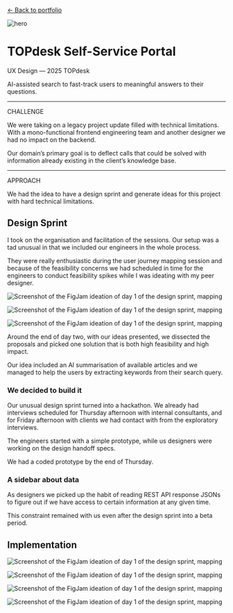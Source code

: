 <a href="/portfolio.html">← Back to portfolio</a>

![hero](/assets/img/ssp-thumbnail2.png)

<h1>TOPdesk Self-Service Portal</h1>

<div class="introduction">

<bb-tags>

UX Design — 2025 TOPdesk

</bb-tags>

<bb-intro>

AI-assisted search to fast-track users to meaningful answers to their questions.

</bb-intro>

---

<bb-tags>

CHALLENGE

</bb-tags>

We were taking on a legacy project update filled with technical limitations. With a mono-functional frontend engineering team and another designer we had no impact on the backend.

Our domain’s primary goal is to deflect calls that could be solved with information already existing in the client’s knowledge base.

---

<bb-tags>

APPROACH

</bb-tags>

We had the idea to have a design sprint and generate ideas for this project with hard technical limitations.

</div>

## Design Sprint

I took on the organisation and facilitation of the sessions. Our setup was a tad unusual in that we included our engineers in the whole process. 

They were really enthusiastic during the user journey mapping session and because of the feasibility concerns we had scheduled in time for the engineers to conduct feasibility spikes while I was ideating with my peer designer. 

![Screenshot of the FigJam ideation of day 1 of the design sprint, mapping](/assets/img/ssp-sprint-1.png)

![Screenshot of the FigJam ideation of day 1 of the design sprint, mapping](/assets/img/ssp-sprint-2.png)

![Screenshot of the FigJam ideation of day 1 of the design sprint, mapping](/assets/img/ssp-sprint-3.png)


Around the end of day two, with our ideas presented, we dissected the proposals and picked one solution that is both high feasibility and high impact.

Our idea included an AI summarisation of available articles and we managed to help the users by extracting keywords from their search query.

### We decided to build it

Our unusual design sprint turned into a hackathon. We already had interviews scheduled for Thursday afternoon with internal consultants, and for Friday afternoon with clients we had contact with from the exploratory interviews.

The engineers started with a simple prototype, while us designers were working on the design handoff specs.

We had a coded prototype by the end of Thursday. 

### A sidebar about data

As designers we picked up the habit of reading REST API response JSONs to figure out if we have access to certain information at any given time.

This constraint remained with us even after the design sprint into a beta period.

## Implementation

![Screenshot of the FigJam ideation of day 1 of the design sprint, mapping](/assets/img/ssp-concept-home.png)

![Screenshot of the FigJam ideation of day 1 of the design sprint, mapping](/assets/img/ssp-concept-onboarding.png)

![Screenshot of the FigJam ideation of day 1 of the design sprint, mapping](/assets/img/ssp-home.png)

![Screenshot of the FigJam ideation of day 1 of the design sprint, mapping](/assets/img/ssp-results.png)